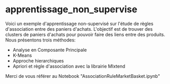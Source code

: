 # apprentissage_non_supervise
Voici un exemple d'apprentissage non-supervisé sur l'étude de règles d'association entre des paniers d'achats. L'objectif est de trouver des clusters de paniers d'achats pour pouvoir faire des liens entre des produits. Nous présentons trois méthodes:
- Analyse en Composante Principale
- K-Means
- Approche hierarchiques
- Apriori et règle d'association avec la librairie Mlxtend

Merci de vous référer au Notebook "AssociationRuleMarketBasket.ipynb"
